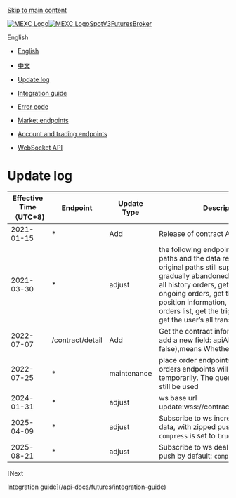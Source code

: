 [Skip to main content](#__docusaurus_skipToContent_fallback)

[![MEXC Logo](/api-docs-assets/img/mexc-logo.svg)![MEXC Logo](/api-docs-assets/img/mexc-logo.svg)](https://www.mexc.com/)[SpotV3](/api-docs/spot-v3/introduction)[Futures](/api-docs/futures/update-log)[Broker](/api-docs/broker/mexc-broker-introduction)

English

* [English](/api-docs/futures/update-log)
* [中文](/zh-MY/api-docs/futures/update-log)

* [Update log](/api-docs/futures/update-log)
* [Integration guide](/api-docs/futures/integration-guide)
* [Error code](/api-docs/futures/error-code)
* [Market endpoints](/api-docs/futures/market-endpoints)
* [Account and trading endpoints](/api-docs/futures/account-and-trading-endpoints)
* [WebSocket API](/api-docs/futures/websocket-api)

# Update log

| Effective Time（UTC+8) | Endpoint | Update Type | Description |
| --- | --- | --- | --- |
| 2021-01-15 | \* | Add | Release of contract API |
| 2021-03-30 | \* | adjust | the following endpoints to access the paths and the data return format (the original paths still supported, but will gradually abandoned) : get the user’s all history orders, get the user’s ongoing orders, get the user’s history position information, get the stop-limit orders list, get the trigger orders list, get the user’s all transaction details |
| 2022-07-07 | /contract/detail | Add | Get the contract information endpoint add a new field: apiAllowed(true or false),means Whether support API |
| 2022-07-25 | \* | maintenance | place order endpoints and cancel orders endpoints will be closed temporarily. The query endpoints can still be used |
| 2024-01-31 | \* | adjust | ws base url update:wss://contract.mexc.com/edge |
| 2025-04-09 | \* | adjust | Subscribe to ws incremental depth data, with zipped push by default: `compress` is set to `true` |
| 2025-08-21 | \* | adjust | Subscribe to ws deal data, with zipped push by default: `compress` is set to `true` |

[Next

Integration guide](/api-docs/futures/integration-guide)